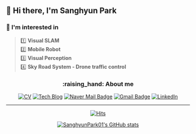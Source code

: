 ## 👋 Hi there, I'm Sanghyun Park

### :mag_right: **I'm interested in** 
> :one: **Visual SLAM**  
> :two: **Mobile Robot**   
> :three: **Visual Perception**  
> :four: **Sky Road System - Drone traffic control**  
<h3 align=center>
:raising_hand: About me  
</h3>
<div align=center>
  
[![CV](http://img.shields.io/badge/-CV-black?style=flat-square&logo=github&link=https://github.com/SanghyunPark01/SanghyunPark_CV/blob/main/Awesome_CV.pdf)](https://github.com/SanghyunPark01/SanghyunPark_CV/blob/main/CV_SanghyunPark.pdf)
[![Tech Blog](http://img.shields.io/badge/-Tech%20blog-black?style=flat-square&logo=github&link=https://sanghyunpark01.github.io/)](https://sanghyunpark01.github.io/)
[![Naver Mail Badge](https://img.shields.io/badge/Mail-03C75A?style=flat-square&logo=Naver&logoColor=white&link=mailto:pash0302@naver.com)](mailto:pash0302@naver.com)
[![Gmail Badge](https://img.shields.io/badge/Gmail-d14836?style=flat-square&logo=Gmail&logoColor=white&link=mailto:pash0302@gmail.com)](mailto:pash0302@gmail.com)
[![LinkedIn](https://img.shields.io/badge/-LinkedIn-0077b5?style=flat-square&logo=linkedin&logoColor=white&link=https://www.linkedin.com/in/%EC%83%81%ED%98%84-%EB%B0%95-02bbb4247/)](https://www.linkedin.com/in/%EC%83%81%ED%98%84-%EB%B0%95-02bbb4247/)
</div>

---
<div align=center>
  
[![Hits](https://hits.seeyoufarm.com/api/count/incr/badge.svg?url=https%3A%2F%2Fgithub.com%2FSanghyunPark01&count_bg=%235D81E7&title_bg=%23000000&icon=&icon_color=%23FFFFFF&title=hits&edge_flat=false)](https://hits.seeyoufarm.com)
  
[![SanghyunPark01's GitHub stats](https://github-readme-stats.vercel.app/api?username=SanghyunPark01)](https://github.com/anuraghazra/github-readme-stats)
</div>




<!--
**SanghyunPark01/SanghyunPark01** is a ✨ _special_ ✨ repository because its `README.md` (this file) appears on your GitHub profile.

Here are some ideas to get you started:

- 🔭 I’m currently working on ...
- 🌱 I’m currently learning ...
- 👯 I’m looking to collaborate on ...
- 🤔 I’m looking for help with ...
- 💬 Ask me about ...
- 📫 How to reach me: ...
- 😄 Pronouns: ...
- ⚡ Fun fact: ...
-->
